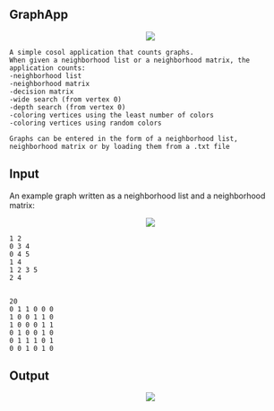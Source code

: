 ## GraphApp
<p align="center">
  <img src="https://user-images.githubusercontent.com/57078565/121878420-fabda900-cd0b-11eb-9d7e-8ef0aba0323c.png">
</p>

```
A simple cosol application that counts graphs. 
When given a neighborhood list or a neighborhood matrix, the application counts:
-neighborhood list
-neighborhood matrix
-decision matrix
-wide search (from vertex 0)
-depth search (from vertex 0)
-coloring vertices using the least number of colors
-coloring vertices using random colors

Graphs can be entered in the form of a neighborhood list, 
neighborhood matrix or by loading them from a .txt file
```

## Input 

 An example graph written as a neighborhood list and a neighborhood matrix:
<p align="center">
  <img src="https://user-images.githubusercontent.com/57078565/121878488-10cb6980-cd0c-11eb-9315-28cee140d60d.png">
</p>

```
1 2
0 3 4
0 4 5
1 4
1 2 3 5
2 4


20
0 1 1 0 0 0
1 0 0 1 1 0
1 0 0 0 1 1
0 1 0 0 1 0
0 1 1 1 0 1
0 0 1 0 1 0
```

## Output

<p align="center">
  <img src="https://user-images.githubusercontent.com/57078565/121878528-1f198580-cd0c-11eb-83da-8ee3e3aaaf15.png">
</p>